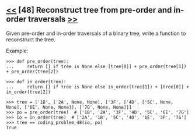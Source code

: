 ## [<<](../47) [48] Reconstruct tree from pre-order and in-order traversals [>>](../49)

Given pre-order and in-order traversals of a binary tree, write a function to reconstruct the tree.

Example:

    >>> def pre_order(tree):
    ...     return [] if tree is None else [tree[0]] + pre_order(tree[1]) + pre_order(tree[2])

    >>> def in_order(tree):
    ...     return [] if tree is None else in_order(tree[1]) + [tree[0]] + in_order(tree[2])

    >>> tree = ['1B', ['2A', None, None], ['3F', ['4D', ['5C', None, None], ['6E', None, None]], ['7G', None, None]]]
    >>> po = pre_order(tree)  # ['1B', '2A', '3F', '4D', '5C', '6E', '7G']
    >>> io = in_order(tree)  # ['2A', '1B', '5C', '4D', '6E', '3F', '7G']
    >>> tree == coding_problem_48(io, po)
    True
